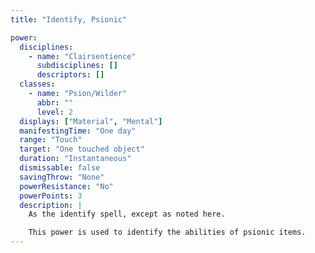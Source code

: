 ```yaml
---
title: "Identify, Psionic"

power:
  disciplines:
    - name: "Clairsentience"
      subdisciplines: []
      descriptors: []
  classes:
    - name: "Psion/Wilder"
      abbr: ""
      level: 2
  displays: ["Material", "Mental"]
  manifestingTime: "One day"
  range: "Touch"
  target: "One touched object"
  duration: "Instantaneous"
  dismissable: false
  savingThrow: "None"
  powerResistance: "No"
  powerPoints: 3
  description: |
    As the identify spell, except as noted here.

    This power is used to identify the abilities of psionic items.
---
```

